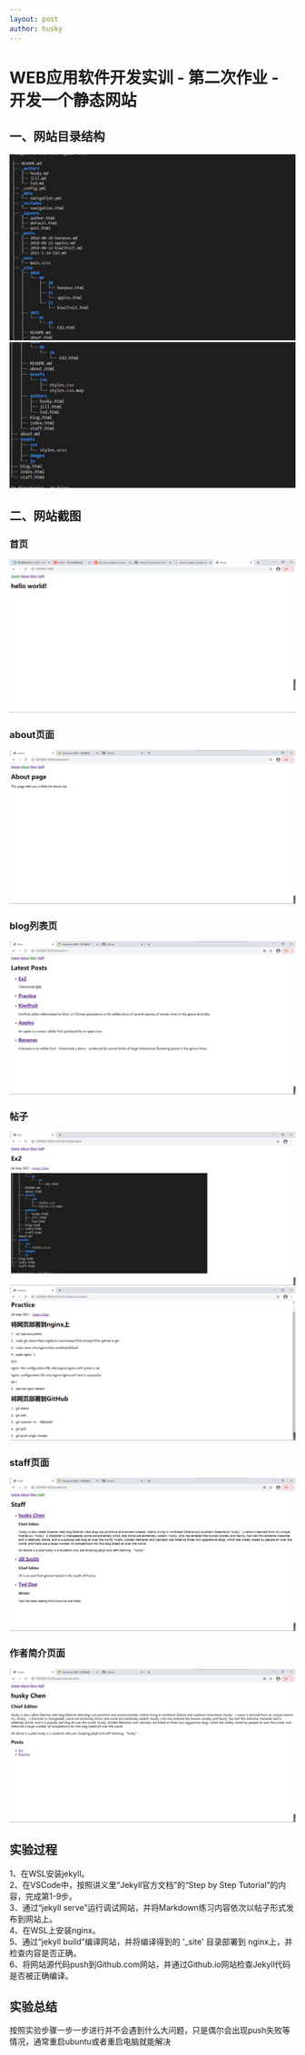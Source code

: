 ```yaml
---
layout: post
author: husky
---
```

# WEB应用软件开发实训 - 第二次作业 - 开发一个静态网站  

## 一、网站目录结构  
![---](/EX2_images/tree1.png)  
![---](/EX2_images/tree2.png)  

## 二、网站截图
### 首页  
![---](/EX2_images/home.png)  
### about页面  
![---](/EX2_images/about.png)  
### blog列表页  
![---](/EX2_images/blog.png)  
### 帖子  
![---](/EX2_images/EX2.png)  
![---](/EX2_images/practice.png)  
### staff页面  
![---](/EX2_images/staff.png)  
### 作者简介页面  
![---](/EX2_images/husky.png)  

## 实验过程   
1、在WSL安装jekyll。  
2、在VSCode中，按照讲义里“Jekyll官方文档”的“Step by Step Tutorial”的内容，完成第1-9步。  
3、通过“jekyll serve”运行调试网站，并将Markdown练习内容依次以帖子形式发布到网站上。  
4、在WSL上安装nginx。  
5、通过“jekyll build”编译网站，并将编译得到的 '_site' 目录部署到 nginx上，并检查内容是否正确。  
6、将网站源代码push到Github.com网站，并通过Github.io网站检查Jekyll代码是否被正确编译。  

## 实验总结  
按照实验步骤一步一步进行并不会遇到什么大问题，只是偶尔会出现push失败等情况，通常重启ubuntu或者重启电脑就能解决